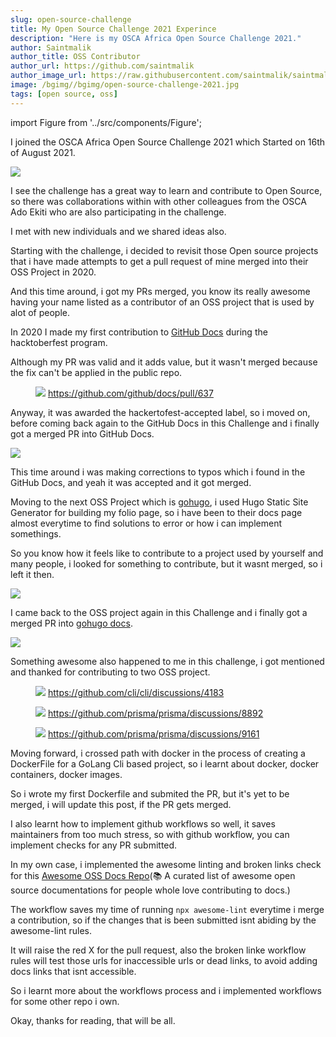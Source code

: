```yaml
---
slug: open-source-challenge
title: My Open Source Challenge 2021 Experince
description: "Here is my OSCA Africa Open Source Challenge 2021."
author: Saintmalik
author_title: OSS Contributor
author_url: https://github.com/saintmalik
author_image_url: https://raw.githubusercontent.com/saintmalik/saintmalik.me/master/static/images/saintmalik2.jpeg
image: /bgimg//bgimg/open-source-challenge-2021.jpg
tags: [open source, oss]
---
```


import Figure from '../src/components/Figure';

I joined the OSCA Africa Open Source Challenge 2021 which Started on 16th of August 2021.

<!--truncate-->

<picture>
  <source type="image/webp" srcset="/bgimg/open-source-challenge-2021.webp"/>
  <source type="image/jpeg" srcset="/bgimg/open-source-challenge-2021.jpeg"/>
  <img src="/bgimg/open-source-challenge-2021.jpg"/>
</picture>


I see the challenge has a great way to learn and contribute to Open Source, so there was collaborations within with other colleagues from the OSCA Ado Ekiti who are also participating in the challenge.

I met with new individuals and we shared ideas also.

Starting with the challenge, i decided to revisit those Open source projects that i have made attempts to get a pull request of mine merged into their OSS Project in 2020.

And this time around, i got my PRs merged, you know its really awesome having your name listed as a contributor of an OSS project that is used by alot of people.

In 2020 I made my first contribution to [GitHub Docs](https://docs.github.com/) during the hacktoberfest program.

Although my PR was valid and it adds value, but it wasn't merged because the fix can't be applied in the public repo.

<Figure>
<picture>
  <source type="image/webp" srcset="/bgimg/github-broken.webp"/>
  <source type="image/jpg" srcset="/bgimg/github-broken.jpg"/>
  <img src="/bgimg/github-broken.jpg"/>
</picture>
  <a href="https://github.com/github/docs/pull/637">https://github.com/github/docs/pull/637</a>
  </Figure>

Anyway, it was awarded the hackertofest-accepted label, so i moved on, before coming back again to the GitHub Docs in this Challenge and i finally got a merged PR into GitHub Docs.

<picture>
  <source type="image/webp" srcset="/bgimg/github-merged.webp"/>
  <source type="image/jpg" srcset="/bgimg/github-merged.jpg"/>
  <img src="/bgimg/github-merged.jpg"/>
</picture>

This time around i was making corrections to typos which i found in the GitHub Docs, and yeah it was accepted and it got merged.

Moving to the next OSS Project which is [gohugo](https://gohugo.io/), i used Hugo Static Site Generator for building my folio page, so i have been to their docs page almost everytime to find solutions to error or how i can implement somethings.

So you know how it feels like to contribute to a project used by yourself and many people, i looked for something to contribute, but it wasnt merged, so i left it then.

<picture>
  <source type="image/webp" srcset="/bgimg/gohugo-notmerged.webp"/>
  <source type="image/jpg" srcset="/bgimg/gohugo-notmerged.jpg"/>
  <img src="/bgimg/gohugo-notmerged.jpg"/>
</picture>

I came back to the OSS project again in this Challenge and i finally got a merged PR into [gohugo docs](https://github.com/gohugoio/hugoDocs).

<picture>
  <source type="image/webp" srcset="/bgimg/gohugo-merged.webp"/>
  <source type="image/jpg" srcset="/bgimg/gohugo-merged.jpg"/>
  <img src="/bgimg/gohugo-merged.jpg"/>
</picture>

Something awesome also happened to me in this challenge, i got mentioned and thanked for contributing to two OSS project.

<Figure>
<picture>
  <source type="image/webp" srcset="/bgimg/cli mention.webp"/>
  <source type="image/jpg" srcset="/bgimg/cli mention.jpg"/>
  <img src="/bgimg/cli mention.jpg"/>
</picture>
  <a href="https://github.com/cli/cli/discussions/4183">https://github.com/cli/cli/discussions/4183</a>
  </Figure>
<Figure>
<picture>
  <source type="image/webp" srcset="/bgimg/prisma-mention.webp"/>
  <source type="image/jpg" srcset="/bgimg/prisma-mention.jpg"/>
  <img src="/bgimg/prisma-mention.jpg"/>
</picture>
  <a href="https://github.com/prisma/prisma/discussions/8892">https://github.com/prisma/prisma/discussions/8892</a>
  </Figure>
  <Figure>
<picture>
  <source type="image/webp" srcset="/bgimg/prisma 3.0.1.webp"/>
  <source type="image/jpg" srcset="/bgimg/prisma 3.0.1.jpg"/>
  <img src="/bgimg/prisma 3.0.1.jpg"/>
</picture>
  <a href="https://github.com/prisma/prisma/discussions/9161">https://github.com/prisma/prisma/discussions/9161</a>
  </Figure>

Moving forward, i crossed path with docker in the process of creating a DockerFile for a GoLang Cli based project, so i learnt about docker, docker containers, docker images.

So i wrote my first Dockerfile and submited the PR, but it's yet to be merged, i will update this post, if the PR gets merged.

I also learnt how to implement github workflows so well, it saves maintainers from too much stress, so with github workflow, you can implement checks for any PR submitted.

In my own case, i implemented the awesome linting and broken links check for this [Awesome OSS Docs Repo](https://github.com/saintmalik/awesome-oss-docs)(📚 A curated list of awesome open source documentations for people whole love contributing to docs.)

The workflow saves my time of running `npx awesome-lint` everytime i merge a contribution, so if the changes that is been submitted isnt abiding by the awesome-lint rules.

It will raise the red X for the pull request, also the broken linke workflow rules will test those urls for inaccessible urls or dead links, to avoid adding docs links that isnt accessible.

So i learnt more about the workflows process and i implemented workflows for some other repo i own.

Okay, thanks for reading, that will be all.